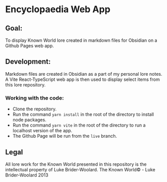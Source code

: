 # Encyclopaedia Web App

## Goal:

To display Known World lore created in markdown files for Obsidian on a Github Pages web app.

## Development:

Markdown files are created in Obsidian as a part of my personal lore notes.
A Vite React-TypeScript web app is then used to display select items from this lore repository.

### Working with the code:

- Clone the repository.
- Run the command `yarn install` in the root of the directory to install node packages.
- Run the command `yarn vite` in the root of the directory to run a localhost version of the app.
- The Github Page will be run from the `live` branch.

## Legal

All lore work for the Known World presented in this repository is the intellectual property of Luke Brider-Woolard.
The Known World© - Luke Brider-Woolard 2013
